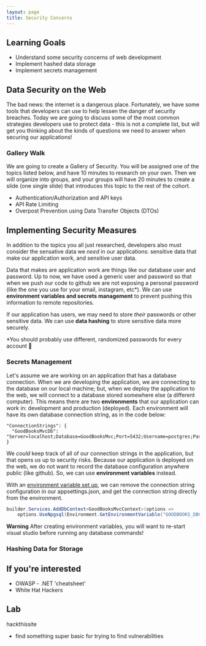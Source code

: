 ```yaml
---
layout: page
title: Security Concerns
---
```


## Learning Goals
* Understand some security concerns of web development 
* Implement hashed data storage
* Implement secrets management

## Data Security on the Web

The bad news: the internet is a dangerous place.  Fortunately, we have some tools that developers can use to help lessen the danger of security breaches.  Today we are going to discuss some of the most common strategies developers use to protect data - this is not a complete list, but will get you thinking about the kinds of questions we need to answer when securing our applications!

<section class='call-to-action' markdown='1'>

### Gallery Walk

We are going to create a Gallery of Security.  You will be assigned one of the topics listed below, and have 10 minutes to research on your own.  Then we will organize into groups, and your groups will have 20 minutes to create a slide (one single slide) that introduces this topic to the rest of the cohort.

* Authentication/Authorization and API keys
* API Rate Limiting
* Overpost Prevention using Data Transfer Objects (DTOs)

</section>

## Implementing Security Measures

In addition to the topics you all just researched, developers also must consider the sensative data we _need_ in our applications: sensitive data that make our application work, and sensitive user data.

Data that makes are application work are things like our database user and password.  Up to now, we have used a generic user and password so that when we push our code to github we are not exposing a personal password (like the one you use for your email, instagram, etc*). We can use **environment variables and secrets management** to prevent pushing this information to remote repositories.

If our application has users, we may need to store _their_ passwords or other sensitive data. We can use **data hashing** to store sensitive data more securely. 

*You should probably use different, randomized passwords for every account 😬

### Secrets Management

Let's assume we are working on an application that has a database connection.  When we are developing the application, we are connecting to the database on our local machine; but, when we deploy the application to the web, we will connect to a database stored somewhere else (a different computer).  This means there are two **environments** that our application can work in: development and production (deployed). Each environment will have its own database connection string, as in the code below:

```
"ConnectionStrings": {
  "GoodBooksMvcDb": "Server=localhost;Database=GoodBooksMvc;Port=5432;Username=postgres;Password=password123"
}
```

We _could_ keep track of all of our connection strings in the application, but that opens us up to security risks.  Because our application is deployed on the web, we do not want to record the database configuration anywhere public (like github).  So, we can use **environment variables** instead.

With an [environment variable set up](https://learn.microsoft.com/en-us/powershell/module/microsoft.powershell.core/about/about_environment_variables?view=powershell-7.3), we can remove the connection string configuration in our appsettings.json, and get the connection string directly from the environment.

```c#
builder.Services.AddDbContext<GoodBooksMvcContext>(options =>
    options.UseNpgsql(Environment.GetEnvironmentVariable("GOODBOOKS_DBCONNECTIONSTRING")).UseSnakeCaseNamingConvention());
```

**Warning** After creating environment variables, you will want to re-start visual studio before running any database commands!

### Hashing Data for Storage



## If you're interested
* OWASP - .NET 'cheatsheet'
* White Hat Hackers


## Lab
hackthissite
* find something super basic for trying to find vulnerabilities